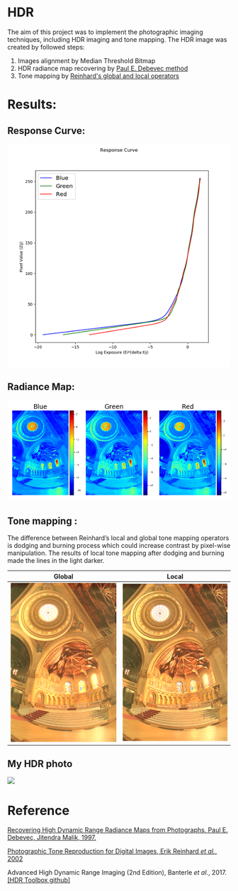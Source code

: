 # HDR

The aim of this project was to implement the photographic imaging techniques, including HDR imaging and tone mapping. The HDR image was created by followed steps:

1. Images alignment by Median Threshold Bitmap
2. HDR radiance map recovering by [Paul E. Debevec method](http://www.pauldebevec.com/Research/HDR/debevec-siggraph97.pdf)
3. Tone mapping by [Reinhard's global and local operators](http://www.cmap.polytechnique.fr/~peyre/cours/x2005signal/hdr_photographic.pdf)

# Results:
## Response Curve:
<center><img src="https://github.com/lilinmail0523/HDR/blob/master/python_ver/RC.png"/></center>

## Radiance Map:
![RadianceMap](https://github.com/lilinmail0523/HDR/blob/master/python_ver/RadianceMap.png )

## Tone mapping :

The difference between Reinhard’s local and global tone mapping operators is dodging and burning process which could increase contrast by pixel-wise manipulation. The results of local tone mapping after dodging and burning made the lines in the light darker. 

| Global | Local |
|:---:|:---:|
|![](python_ver/ldrGlobal.png)|![](python_ver/ldrLocal.png)|


## My HDR photo

![](Python_ver/BridgeLocal.png)

# Reference

[Recovering High Dynamic Range Radiance Maps from Photographs, Paul E. Debevec, Jitendra Malik, 1997.](http://www.pauldebevec.com/Research/HDR/debevec-siggraph97.pdf)

[Photographic Tone Reproduction for Digital Images, Erik Reinhard *et al.*, 2002](http://www.cmap.polytechnique.fr/~peyre/cours/x2005signal/hdr_photographic.pdf)

Advanced High Dynamic Range Imaging (2nd Edition), Banterle *et al.*, 2017. [[HDR Toolbox github]](https://github.com/banterle/HDR_Toolbox)
